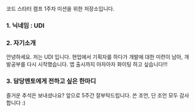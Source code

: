코드 스타터 캠프 1주차 미션을 위한 저장소입니다.
### 1. 닉네임 : UDI
### 2. 자기소개
안녕하세요. 저는 UDI 입니다. 현업에서 기획자를 하다가 개발에 대한 미련이 남아, 개발공부를 다시 시작했습니다. 앱 출시까지 아자아자 화이팅 하고 싶습니다!!!
### 3. 담당멘토에게 전하고 싶은 한마디
즐거운 추석은 보내셨나요? 앞으로 5주간 잘부탁드립니다. 쓴 조언, 단 조언 모두 감사합니다 :)